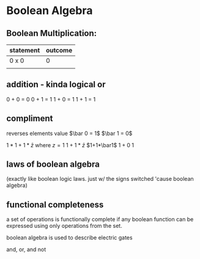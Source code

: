 # Boolean Algebra
## Boolean Multiplication:
| statement | outcome |
| --------- | ------- |
| 0 x 0     | 0       |
|           |         |
## addition - kinda logical or
0 + 0 = 0
0 + 1 = 1
1 + 0 = 1
1 + 1 = 1
## compliment
reverses elements value
$\bar 0 = 1$
$\bar 1 = 0$

$1*1+1*\bar z$ where $z=1$
$1+1*\bar z$
$1+1*\bar1$
$1+0$
$1$
## laws of boolean algebra
(exactly like boolean logic laws. just w/ the signs switched 'cause boolean algebra)
## functional completeness
a set of operations is functionally complete if any boolean function can be expressed using only operations from the set.

boolean algebra is used to describe electric gates

and, or, and not